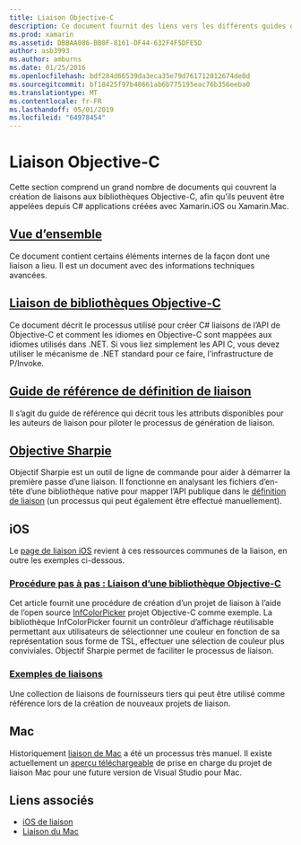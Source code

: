 ```yaml
---
title: Liaison Objective-C
description: Ce document fournit des liens vers les différents guides qui expliquent comment créer C# liaisons au code Objective-C, permettant aux développeurs de consommer des bibliothèques prêts à l’emploi dans les applications Xamarin.
ms.prod: xamarin
ms.assetid: DBBAA086-BB0F-8161-DF44-632F4F5DFE5D
author: asb3993
ms.author: amburns
ms.date: 01/25/2016
ms.openlocfilehash: bdf284d66539da3eca35e79d761712012674de0d
ms.sourcegitcommit: bf18425f97b48661ab6b775195eac76b356eeba0
ms.translationtype: MT
ms.contentlocale: fr-FR
ms.lasthandoff: 05/01/2019
ms.locfileid: "64978454"
---
```

# <a name="binding-objective-c"></a>Liaison Objective-C

Cette section comprend un grand nombre de documents qui couvrent la création de liaisons aux bibliothèques Objective-C, afin qu’ils peuvent être appelées depuis C# applications créées avec Xamarin.iOS ou Xamarin.Mac.

##  <a name="overviewcross-platformmaciosbindingoverviewmd"></a>[Vue d’ensemble](~/cross-platform/macios/binding/overview.md)

Ce document contient certains éléments internes de la façon dont une liaison a lieu. Il est un document avec des informations techniques avancées.

##  <a name="binding-objective-c-librariescross-platformmaciosbindingobjective-c-librariesmd"></a>[Liaison de bibliothèques Objective-C](~/cross-platform/macios/binding/objective-c-libraries.md)

Ce document décrit le processus utilisé pour créer C# liaisons de l’API de Objective-C et comment les idiomes en Objective-C sont mappées aux idiomes utilisés dans .NET.
Si vous liez simplement les API C, vous devez utiliser le mécanisme de .NET standard pour ce faire, l’infrastructure de P/Invoke.

##  <a name="binding-definition-reference-guidecross-platformmaciosbindingbinding-types-referencemd"></a>[Guide de référence de définition de liaison](~/cross-platform/macios/binding/binding-types-reference.md)

Il s’agit du guide de référence qui décrit tous les attributs disponibles pour les auteurs de liaison pour piloter le processus de génération de liaison.


## <a name="objective-sharpiecross-platformmaciosbindingobjective-sharpieindexmd"></a>[Objective Sharpie](~/cross-platform/macios/binding/objective-sharpie/index.md)

Objectif Sharpie est un outil de ligne de commande pour aider à démarrer la première passe d’une liaison. Il fonctionne en analysant les fichiers d’en-tête d’une bibliothèque native pour mapper l’API publique dans le [définition de liaison](~/cross-platform/macios/binding/objective-c-libraries.md) (un processus qui peut également être effectué manuellement).

## <a name="ios"></a>iOS

Le [page de liaison iOS](~/ios/platform/binding-objective-c/index.md) revient à ces ressources communes de la liaison, en outre les exemples ci-dessous.

### <a name="walkthrough-binding-an-objective-c-libraryiosplatformbinding-objective-cwalkthroughmd"></a>[Procédure pas à pas : Liaison d’une bibliothèque Objective-C](~/ios/platform/binding-objective-c/walkthrough.md)

Cet article fournit une procédure de création d’un projet de liaison à l’aide de l’open source [InfColorPicker](https://github.com/InfinitApps/InfColorPicker) projet Objective-C comme exemple. La bibliothèque InfColorPicker fournit un contrôleur d’affichage réutilisable permettant aux utilisateurs de sélectionner une couleur en fonction de sa représentation sous forme de TSL, effectuer une sélection de couleur plus conviviales. Objectif Sharpie permet de faciliter le processus de liaison.

### <a name="binding-sampleshttpsgithubcommonomonotouch-bindings"></a>[Exemples de liaisons](https://github.com/mono/monotouch-bindings)

Une collection de liaisons de fournisseurs tiers qui peut être utilisé comme référence lors de la création de nouveaux projets de liaison.

## <a name="mac"></a>Mac

Historiquement [liaison de Mac](~/mac/platform/binding.md) a été un processus très manuel. Il existe actuellement un [aperçu téléchargeable](https://forums.xamarin.com/discussion/59760/xamarin-mac-binding-project-preview) de prise en charge du projet de liaison Mac pour une future version de Visual Studio pour Mac.

## <a name="related-links"></a>Liens associés

- [iOS de liaison](~/ios/platform/binding-objective-c/index.md)
- [Liaison du Mac](~/mac/platform/binding.md)
